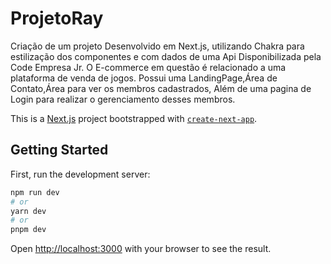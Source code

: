 # ProjetoRay
Criação de um projeto Desenvolvido em Next.js, utilizando Chakra para estilização dos componentes e com dados de uma Api Disponibilizada pela Code Empresa Jr.
O E-commerce em questão é relacionado a uma plataforma de venda de jogos.
Possui uma LandingPage,Área de Contato,Área para ver os membros cadastrados, Além de uma pagina de Login para realizar o gerenciamento desses membros.



This is a [Next.js](https://nextjs.org/) project bootstrapped with [`create-next-app`](https://github.com/vercel/next.js/tree/canary/packages/create-next-app).

## Getting Started

First, run the development server:

```bash
npm run dev
# or
yarn dev
# or
pnpm dev
```

Open [http://localhost:3000](http://localhost:3000) with your browser to see the result.

